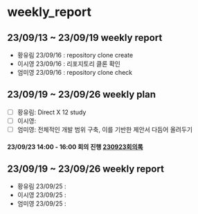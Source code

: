 # weekly_report

## 23/09/13 ~ 23/09/19 weekly report  
* 황유림 23/09/16 : repository clone create  
* 이시영 23/09/16 : 리포지토리 클론 확인  
* 엄미영 23/09/16 : repository clone check  

## 23/09/19 ~ 23/09/26 weekly plan  
- [ ] 황유림:  Direct X 12 study
- [ ] 이시영:  
- [ ] 엄미영:  전체적인 개발 범위 구축, 이를 기반한 제안서 다듬어 올려두기  

#### 23/09/23 14:00 - 16:00 회의 진행 [230923회의록](/Meeting_report/report_230923.md)

## 23/09/19 ~ 23/09/26 weekly report
* 황유림 23/09/25 :
* 이시영 23/09/25 :
* 엄미영 23/09/25 :